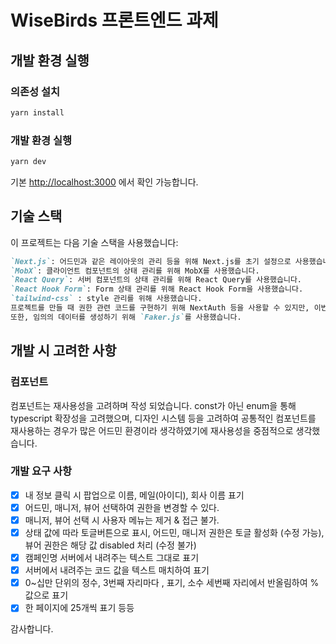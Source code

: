# WiseBirds 프론트엔드 과제

## 개발 환경 실행

### 의존성 설치
```bash
yarn install
```
### 개발 환경 실행
```bash
yarn dev
```

기본 [http://localhost:3000](http://localhost:3000) 에서 확인 가능합니다.

## 기술 스택

이 프로젝트는 다음 기술 스택을 사용했습니다:
```markdown
`Next.js`: 어드민과 같은 레이아웃의 관리 등을 위해 Next.js를 초기 설정으로 사용했습니다.
`MobX`: 클라이언트 컴포넌트의 상태 관리를 위해 MobX를 사용했습니다.
`React Query`: 서버 컴포넌트의 상태 관리를 위해 React Query를 사용했습니다.
`React Hook Form`: Form 상태 관리를 위해 React Hook Form을 사용했습니다.
`tailwind-css` : style 관리를 위해 사용했습니다.
프로젝트를 만들 때 권한 관련 코드를 구현하기 위해 NextAuth 등을 사용할 수 있지만, 이번 과제에서는 생략했습니다.
또한, 임의의 데이터를 생성하기 위해 `Faker.js`를 사용했습니다.
```

## 개발 시 고려한 사항

### 컴포넌트
컴포넌트는 재사용성을 고려하며 작성 되었습니다.
const가 아닌 enum을 통해 typescript 확장성을 고려했으며, 디자인 시스템 등을 고려하여 공통적인 컴포넌트를 재사용하는 경우가 많은 어드민 환경이라 생각하였기에 재사용성을 중점적으로 생각했습니다.

### 개발 요구 사항 

- [X] 내 정보 클릭 시 팝업으로 이름, 메일(아이디), 회사 이름 표기
- [X] 어드민, 매니저, 뷰어 선택하여 권한을 변경할 수 있다.
- [X] 매니저, 뷰어 선택 시 사용자 메뉴는 제거 & 접근 불가.
- [X] 상태 값에 따라 토글버튼으로 표시, 어드민, 매니저 권한은 토글 활성화 (수정 가능), 뷰어 권한은 해당 값 disabled 처리 (수정 불가)
- [X] 캠페인명 서버에서 내려주는 텍스트 그대로 표기
- [X] 서버에서 내려주는 코드 값을 텍스트 매치하여 표기
- [X] 0~십만 단위의 정수, 3번째 자리마다 , 표기, 소수 세번째 자리에서 반올림하여 % 값으로 표기
- [X] 한 페이지에 25개씩 표기
등등

감사합니다.
